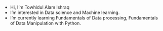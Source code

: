 - Hi, I’m Towhidul Alam Ishraq
- I’m interested in Data science and Machine learning.
- I’m currently learning Fundamentals of Data processing, Fundamentals of Data Manipulation with Python.


<!---
FailureStrikes/FailureStrikes is a ✨ special ✨ repository because its `README.md` (this file) appears on your GitHub profile.
You can click the Preview link to take a look at your changes.
--->

